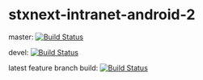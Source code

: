 # stxnext-intranet-android-2

 master:  [![Build Status](https://travis-ci.org/byoutline/kickmaterial.svg?branch=master)](https://travis-ci.org/stxnext/stxnext-intranet-android-2)

 devel: [![Build Status](https://travis-ci.org/byoutline/kickmaterial.svg?branch=develop)](https://travis-ci.org/stxnext/stxnext-intranet-android-2)


 latest feature branch build: [![Build Status](https://travis-ci.org/stxnext/stxnext-intranet-android-2.svg)](https://travis-ci.org/stxnext/stxnext-intranet-android-2)
